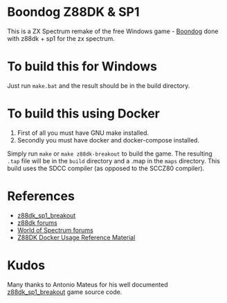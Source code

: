 # Boondog Z88DK & SP1

This is a ZX Spectrum remake of the free Windows game - [Boondog](https://boondog.en.uptodown.com/windows) done with z88dk + sp1 for the zx spectrum.

# To build this for Windows

Just run `make.bat` and the result should be in the build directory.

# To build this using Docker

1. First of all you must have GNU make installed. 
2. Secondly you must have docker and docker-compose installed.

Simply run `make` or `make z88dk-breakout` to build the game. The resulting `.tap` file will be in the `build` directory and a .map in the `maps` directory. This build uses the SDCC compiler (as opposed to the SCCZ80 compiler).



# References
* [z88dk_sp1_breakout](https://github.com/antoniocmateus/z88dk_sp1_breakout)
* [z88dk forums](https://www.z88dk.org/forum/)
* [World of Spectrum forums](https://worldofspectrum.org/forums/)
* [Z88DK Docker Usage Reference Material](https://github.com/z88dk/z88dk/wiki/Docker-Usage)

# Kudos
Many thanks to Antonio Mateus for his well documented [z88dk_sp1_breakout](https://github.com/antoniocmateus/z88dk_sp1_breakout) game source code.
